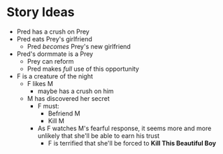 Story Ideas
=====
- Pred has a crush on Prey
- Pred eats Prey's girlfriend
	- Pred _becomes_ Prey's new girlfriend
- Pred's dormmate is a Prey
	- Prey can reform
	- Pred makes _full_ use of this opportunity
- F is a creature of the night
	- F likes M
		- maybe has a crush on him
	- M has discovered her secret
		- F must:
			- Befriend M
			- Kill M
		- As F watches M's fearful response,
			it seems more and more unlikely that she'll be able to earn his trust
			- F is terrified that she'll be forced to __Kill This Beautiful Boy__